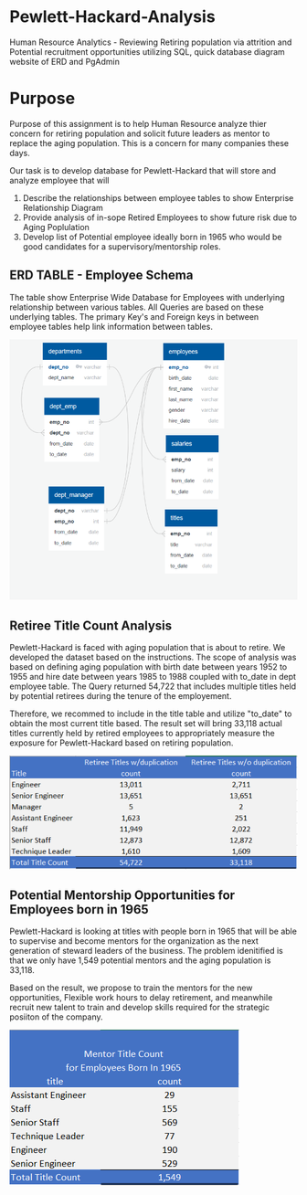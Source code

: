 # Pewlett-Hackard-Analysis
Human Resource Analytics - Reviewing Retiring population via attrition and Potential recruitment opportunities utilizing SQL, quick database diagram website of ERD and PgAdmin

# Purpose
Purpose of this assignment is to help Human Resource analyze thier concern for retiring population and solicit future leaders as mentor to replace the aging population.  This is a concern for many companies these days.  

Our task is to develop database for Pewlett-Hackard that will store and analyze employee that will
1.	Describe the relationships between employee tables to show Enterprise Relationship Diagram
2.	Provide analysis of in-sope Retired Employees to show future risk due to Aging Poplulation
3.	Develop list of Potential employee ideally born in 1965 who would be good candidates for a supervisory/mentorship roles.

## ERD TABLE - Employee Schema 

The table show Enterprise Wide Database for Employees with underlying relationship between various  tables.  All Queries are based on these underlying tables.  The primary Key's and Foreign keys in between employee tables help link information between tables. 

![alt text](https://github.com/vsanand27/Pewlett-Hackard-Analysis/blob/master/EmployeeDB_v2.PNG)


## Retiree Title Count Analysis

Pewlett-Hackard is faced with aging population that is about to retire.  We developed the dataset based on the instructions.  The scope of analysis was based on defining aging population with birth date between years 1952 to 1955 and hire date between years 1985 to 1988 coupled with to_date in dept employee table.  The Query returned 54,722 that includes multiple titles held by potential retirees during the tenure of the employement. 

Therefore, we recommed to include in the title table and utilize "to_date" to obtain the most current title based.  The result set will bring 33,118 actual titles currently held by retired employees to appropriately measure the exposure for Pewlett-Hackard based on retiring population.

![alt text](https://github.com/vsanand27/Pewlett-Hackard-Analysis/blob/master/Retiree_title_Count_with_and_without_duplication.PNG)

## Potential Mentorship Opportunities for Employees born in 1965

Pewlett-Hackard is looking at titles with people born in 1965 that will be able to supervise and become mentors for the organization as the next generation of steward leaders of the business.  The problem idenitified is that we only have 1,549 potential mentors and the aging population is 33,118.  

Based on the result, we propose to train the mentors for the new opportunities, Flexible work hours to delay retirement, and meanwhile recruit new talent to train and develop skills required for the strategic posiiton of the company.

![alt text](https://github.com/vsanand27/Pewlett-Hackard-Analysis/blob/master/Mentor_title_count_summary.PNG)

